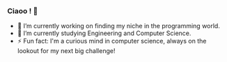 ### Ciaoo ! 👋

- 🔭 I’m currently working on finding my niche in the programming world.
- 🌱 I’m currently studying Engineering and Computer Science.
- ⚡ Fun fact: I'm a curious mind in computer science, always on the lookout for my next big challenge!

